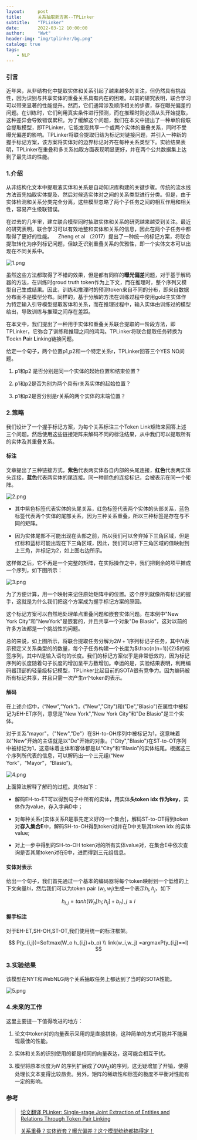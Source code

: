 ```yaml
---
layout:     post
title:      关系抽取新方案--TPLinker
subtitle:   "TPLinker"
date:       2022-03-12 10:00:00
author:     "Wwt"
header-img: "img/tplinker/bg.png"
catalog: true
tags:   
    - NLP
---
```


### 引言

近年来，从非结构化中提取实体和关系引起了越来越多的关注，但仍然具有挑战性，因为识别与共享实体的重叠关系具有内在的困难。以前的研究表明，联合学习可以带来显著的性能提升。然而，它们通常涉及顺序相关的步骤，存在曝光偏差的问题。在训练时，它们利用真实条件进行预测，而在推理时则必须从头开始提取，这种差异会导致错误累积。为了缓解这个问题，我们在本文中提出了一种单阶段联合提取模型，即TPLinker，它能发现共享一个或两个实体的重叠关系，同时不受曝光偏差的影响。TPLinker将联合提取归结为标记对链接问题，并引入一种新的握手标记方案，该方案将实体对的边界标记对齐在每种关系类型下。实验结果表明，TPLinker在重叠和多关系抽取方面表现明显更好，并在两个公共数据集上达到了最先进的性能。

### 1.介绍

从非结构化文本中提取液实体和关系是自动知识库构建的关键步骤。传统的流水线方法首先抽取实体提及、然后对候选实体对之间的关系类型进行分类。但是，由于实体检测和关系分类完全分离，这些模型忽略了两个子任务之间的相互作用和相关性，容易产生级联错误。

在过去的几年里，建立联合模型同时抽取实体和关系的研究越来越受到关注。最近的研究表明，联合学习可以有效地整和实体和关系的信息，因此在两个子任务中都取得了更好的性能。    Zheng et al （2017）提出了一种统一的标记方案，将联合提取转化为序列标记问题，但缺乏识别重叠关系的优雅性，即一个实体文本可以出现在不同关系中。

![1.png](/img/tplinker/1.png)

虽然这些方法都取得了不错的效果，但是都有同样的**曝光偏差**问题，对于基于解码器的方法，在训练时groud truth token作为上下文，而在推理时，整个序列又模型自己生成结果。因此，训练和推理时的预测token来自不同的分布，即来自数据分布而不是模型分布。同样的，基于分解的方法在训练过程中使用gold主实体作为特定输入引导模型提取客体和关系，而在推理过程中，输入实体由训练过的模型给出，导致训练与推理之间存在差距。

在本文中，我们提出了一种用于实体和重叠关系联合提取的一阶段方法，即TPLinker，它弥合了训练和推理之间的鸿沟。TPLinker将联合提取任务转换为**T**oekn  **P**air **L**inking链接问题。

给定一个句子，两个位置p1,p2和一个特定关系r，TPLinker回答三个YES NO问题。

1. p1和p2 是否分别是同一个实体的起始位置和结束位置？

2. p1和p2是否为别为两个具有r关系实体的起始位置？

3. p1和p2是否分别是r关系的两个实体的末端位置？

### 2.策略

我们设计了一个握手标记方案，为每个关系标注三个Token Link矩阵来回答上述三个问题。然后使用这些链接矩阵来解码不同的标注结果，从中我们可以提取所有的实体及其重叠关系。

#### 标注

文章提出了三种链接方式，**紫色**代表两实体各自内部的头尾连接，**红色**代表两实体头连接，**蓝色**代表两实体的尾连接。同一种颜色的连接标记，会被表示在同一个矩阵。

![2.png](/img/tplinker/2.png)

- 其中紫色标签代表实体的头尾关系，红色标签代表两个实体的头部关系，蓝色标签代表两个实体的尾部关系，因为三种关系重叠，所以三种标签是存在与不同的矩阵。

- 因为实体尾部不可能出现在头部之前，所以我们可以舍弃掉下三角区域，但是红标和蓝标可能出现在下三角区域，因此，我们可以把下三角区域的值映射到上三角，并标记为2，如上图右边所示。

这样做之后，它不再是一个完整的矩阵，在实际操作之中，我们把剩余的项平摊成一个序列，如下图所示：

![3.png](/img/tplinker/3.png)

为了方便计算，用一个映射来记住原始矩阵中的位置。这个序列就像所有标记的握手，这就是为什么我们把这个方案成为握手标记方案的原因。

这个标记方案可以自然地处理单点重叠问题和嵌套实体问题。在本例中"New York City"和"NewYork"是嵌套的，并且共享一个对象"De Blasio"，这对以前的许多方法都是一个挑战性的问题。

总的来说，如上图所示，将联合提取任务分解为$2N+1$序列标记子任务，其中$N$表示预定义关系类型的的数量，每个子任务构建一个长度为$\frac{n(n+1)}{2}$的标签序列，其中$N$是输入语句的长度。我们的标记方案似乎是非常低效的，因为标记序列的长度随着句子长度的增加呈平方数增加。幸运的是，实验结果表明，利用编码器顶部的轻量级标记模型，TPLinker比起目前的SOTA很有竞争力。因为编码被所有标记共享，并且只需一次产生$n$个token的表示。

#### 解码

在上述介绍中，(“New”,“York”)，("New","City")和("De","Blasio")在属性中被标记为EH-ET序列，意思是"New York","New York City"和"De Blasio"是三个实体。

对于关系"mayor"，（"New","De"）在SH-to-OH序列中被标记为1，这意味着以"New"开始的主语就是以"De"开始的对象。("City","Blasio")在ST-to-OT序列中被标记为1，这意味着主体和客体都是以"City"和“Blasio”的实体结尾。根据这三个序列所代表的信息，可以解码出一个三元组(“New York”，“Mayor”，“Blasio”)。

![4.png](/img/tplinker/4.png)

上面算法解释了解码的过程。具体如下：

- 解码EH-to-ET可以得到句子中所有的实体，用实体**头token idx 作为key**，实体作为value，存入字典D中；

- 对每种关系r[实体关系R是事先定义好的一个集合]，解码ST-to-OT得到token对**存入集合E**中，解码SH-to-OH得到token对并在D中关联其token idx 的实体value;

- 对上一步中得到的SH-to-OH token对的所有实体value对，在集合E中依次查询是否其尾token对在E中，进而得到三元组信息。

#### 实体对表示

给出一个句子，我们首先通过一个基本的编码器将每个token映射到一个低维的上下文向量$hi$，然后我们可以为token pair $(w_i,w_j)$生成一个表示$h_i,h_j$，如下

$$
h_{i,j}=tanh(W_h[h_i;h_j]+b_h),j \geq i
$$

#### 握手标注

对于EH-ET,SH-OH,ST-OT,我们使用统一的标注框架。

$$
P(y_{i,j})=Softmax(W_o h_{i,j}+b_o) \\
link(w_i,w_j) =argmaxP(y_{i,j}==l)
$$

### 3.实验结果

该模型在NYT和WebNLG两个关系抽取任务上都达到了当时的SOTA性能。

![5.png](/img/tplinker/5.png)

### 4.未来的工作

这里主要提一下值得改进的地方：

1. 论文中token对的向量表示采用的是直接拼接，这种简单的方式可能并不能展现最佳的性能。

2. 实体和关系的识别使用的都是相同的向量表达，这可能会相互干扰。

3. 模型将原本长度为$N$ 的序列扩展成了$O(N_2)$的序列，这无疑增加了开销，使得处理长文本变得比较昂贵。另外，矩阵的稀疏性和标签的极度不平衡对性能有一定的影响。

### 参考

> [论文翻译 PLinker: Single-stage Joint Extraction of Entities and Relations
> Through Token Pair Linking](https://blog.csdn.net/li_jiaoyang/article/details/111315300)
> 
> [关系重叠？实体嵌套？曝光偏差？这个模型统统都搞得定！](https://mp.weixin.qq.com/s/T_bSjHz8XEeVQMBKVKOH0Q)
